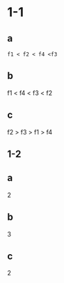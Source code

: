 # 1-1
## a 
```
f1 < f2 < f4 <f3
```
## b
f1 < f4 < f3 < f2

## c
f2 > f3 > f1 > f4

## 1-2
## a
2
## b
3
## c
2